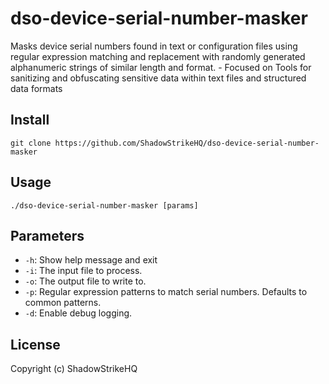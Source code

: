 # dso-device-serial-number-masker
Masks device serial numbers found in text or configuration files using regular expression matching and replacement with randomly generated alphanumeric strings of similar length and format. - Focused on Tools for sanitizing and obfuscating sensitive data within text files and structured data formats

## Install
`git clone https://github.com/ShadowStrikeHQ/dso-device-serial-number-masker`

## Usage
`./dso-device-serial-number-masker [params]`

## Parameters
- `-h`: Show help message and exit
- `-i`: The input file to process.
- `-o`: The output file to write to.
- `-p`: Regular expression patterns to match serial numbers. Defaults to common patterns.
- `-d`: Enable debug logging.

## License
Copyright (c) ShadowStrikeHQ
